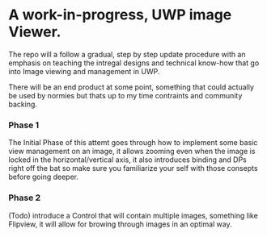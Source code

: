 # A work-in-progress, UWP image Viewer.

The repo will a follow a gradual, step by step update procedure with an emphasis on teaching the intregal designs and technical know-how 
that go into Image viewing and management in UWP.

There will be an end product at some point, something that could actually be used by normies but thats up to my time contraints
and community backing.



### Phase 1

The Initial Phase of this attemt goes through how to implement some basic view management on an image, it allows zooming even when the image is locked in the horizontal/vertical axis, it also introduces binding and DPs right off the bat so make sure you familiarize your self with those consepts before going deeper.


### Phase 2

(Todo) introduce a Control that will contain multiple images, something like Flipview, it will  allow for browing through images in an optimal way.
